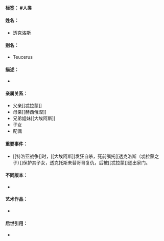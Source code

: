 #### 标签： #人类
#### 姓名：
- 透克洛斯
#### 别名：
- Teucerus
#### 描述：
- 
#### 亲属关系：
- 父亲[[忒拉蒙]]
- 母亲[[赫西俄涅]]
- 兄弟姐妹[[大埃阿斯]]
- 子女
- 配偶
#### 重要事件：
- [[特洛亚战争]]时，[[大埃阿斯]]发狂自杀，死前嘱托[[透克洛斯（忒拉蒙之子）]]保护其子女，透克托斯未替哥哥复仇，后被[[忒拉蒙]]逐出家门。
#### 不同版本：
- 
#### 艺术作品：
- 
#### 后世引用：
- 
